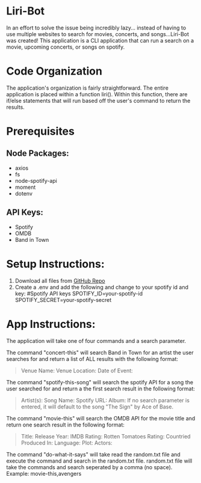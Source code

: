 # Liri-Bot
In an effort to solve the issue being incredibly lazy... instead of having to use multiple websites to search for movies, concerts, and songs...Liri-Bot was created! This application is a CLI application that can run a search on a movie, upcoming concerts, or songs on spotify. 

# Code Organization
The application's organization is fairly straightforward. The entire application is placed within a function liri(). Within this function, there are if/else statements that will run based off the user's command to return the results.

# Prerequisites
## Node Packages:
* axios
* fs
* node-spotify-api
* moment
* dotenv

## API Keys:
* Spotify
* OMDB
* Band in Town

# Setup Instructions:
1. Download all files from [GitHub Repo](https://github.com/KevinJoun/liri-node-app)
2. Create a .env and add the following and change to your spotify id and key:
#Spotify API keys
SPOTIFY_ID=your-spotify-id
SPOTIFY_SECRET=your-spotify-secret

# App Instructions:
The application will take one of four commands and a search parameter. 

The command "concert-this" will search Band in Town for an artist the user searches for and return a list of ALL results with the following format:
>Venue Name: 
>Venue Location: 
>Date of Event: 

The command "spotify-this-song" will search the spotify API for a song the user searched for and return a the first search result in the following format:
>Artist(s): 
>Song Name: 
>Spotify URL: 
>Album: 
If no search parameter is entered, it will default to the song "The Sign" by Ace of Base.

The command "movie-this" will search the OMDB API for the movie title and return one search result in the following format:
>Title: 
>Release Year:
>IMDB Rating:
>Rotten Tomatoes Rating:
>Countried Produced In: 
>Language: 
>Plot:
>Actors:

The command "do-what-it-says" will take read the random.txt file and execute the command and search in the random.txt file. random.txt file will take the commands and search seperated by a comma (no space).
Example: movie-this,avengers
